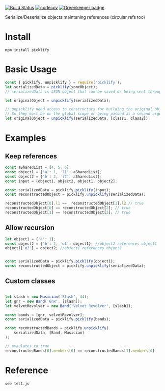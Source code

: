 
[![Build Status](https://travis-ci.org/lwoites/picklify.svg?branch=master)](https://travis-ci.org/lwoites/picklify)
[![codecov](https://codecov.io/gh/lwoites/picklify/branch/master/graph/badge.svg)](https://codecov.io/gh/lwoites/picklify) [![Greenkeeper badge](https://badges.greenkeeper.io/lwoites/picklify.svg)](https://greenkeeper.io/)


Serialize/Deserialize objects maintaning references (circular refs too)

Install
=======
    npm install picklify

Basic Usage
=======

```javascript
const { picklify, unpicklify } = require('picklify');
let serializedData = picklify(someObject);
// serializedData is JSON object that can be saved or being sent through the network

let originalObject = unpicklify(serializedData);

// unpicklify need access to constructors for building the original objects.
// So they must be on the global scope or being passed as a second argument to // unpicklify
let originalObject = unpicklify(serializedData, [class1, class2]);
```

Examples
=======

Keep references
--------------

```javascript
const aSharedList = [4, 5, 6];
const object1 = {'a': 1, 'l1': aSharedList};
const object2 = {'b': 2, 'l2': aSharedList};
const input = [object1, object2, object1, object2];

const serializedData = picklify.picklify(input);
const reconstructedObject = picklify.unpicklify(serializedData);

reconstructedObject[0].l1 ==  reconstructedObject[1].l2 // true
reconstructedObject[0] == reconstructedObject[2]; // true
reconstructedObject[1] == reconstructedObject[3]; // true
```

Allow recursion
---------------

```javascript
let object1 = {'a': 1};
const object2 = {'b': 2, 'o1': object1}; //object2 references object1
object1['o2'] = object2; //object1 references object2


const serializedData = picklify.picklify(object1);
const reconstructedObject = picklify.unpicklify(serializedData);
```

Custom classes
--------------

```javascript

let slash = new Musician('Slash', 44);
let gnr = new Band('GnR', [slash]);
let velvetRevolver = new Band('Velvet Revolver', [slash]);

const bands = [gnr, velvetRevolver];
const serializedData = picklify.picklify(bands);

const reconstructedBands = picklify.unpicklify(
    serializedData, [Band, Musician]
);

// evaulates to true
reconstructedBands[0].members[0] == reconstructedBands[1].members[0]
```

Reference
=======
    see test.js
